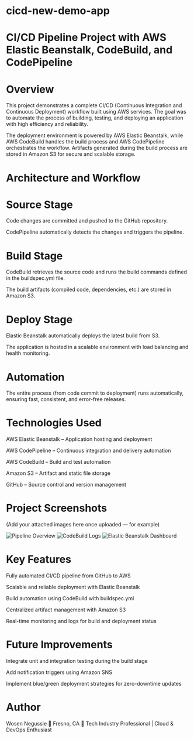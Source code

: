 # cicd-new-demo-app
# CI/CD Pipeline Project with AWS Elastic Beanstalk, CodeBuild, and CodePipeline
# Overview

This project demonstrates a complete CI/CD (Continuous Integration and Continuous Deployment) workflow built using AWS services. The goal was to automate the process of building, testing, and deploying an application with high efficiency and reliability.

The deployment environment is powered by AWS Elastic Beanstalk, while AWS CodeBuild handles the build process and AWS CodePipeline orchestrates the workflow. Artifacts generated during the build process are stored in Amazon S3 for secure and scalable storage.

# Architecture and Workflow

# Source Stage

Code changes are committed and pushed to the GitHub repository.

CodePipeline automatically detects the changes and triggers the pipeline.

# Build Stage

CodeBuild retrieves the source code and runs the build commands defined in the buildspec.yml file.

The build artifacts (compiled code, dependencies, etc.) are stored in Amazon S3.

# Deploy Stage

Elastic Beanstalk automatically deploys the latest build from S3.

The application is hosted in a scalable environment with load balancing and health monitoring.

# Automation

The entire process (from code commit to deployment) runs automatically, ensuring fast, consistent, and error-free releases.

# Technologies Used

AWS Elastic Beanstalk – Application hosting and deployment

AWS CodePipeline – Continuous integration and delivery automation

AWS CodeBuild – Build and test automation

Amazon S3 – Artifact and static file storage

GitHub – Source control and version management

# Project Screenshots

(Add your attached images here once uploaded — for example)

![Pipeline Overview](images/pipeline-overview.png)
![CodeBuild Logs](images/codebuild-logs.png)
![Elastic Beanstalk Dashboard](images/elasticbeanstalk-dashboard.png)

# Key Features

Fully automated CI/CD pipeline from GitHub to AWS

Scalable and reliable deployment with Elastic Beanstalk

Build automation using CodeBuild with buildspec.yml

Centralized artifact management with Amazon S3

Real-time monitoring and logs for build and deployment status

# Future Improvements

Integrate unit and integration testing during the build stage

Add notification triggers using Amazon SNS

Implement blue/green deployment strategies for zero-downtime updates

# Author

Wosen Negussie
📍 Fresno, CA
💼 Tech Industry Professional | Cloud & DevOps Enthusiast

